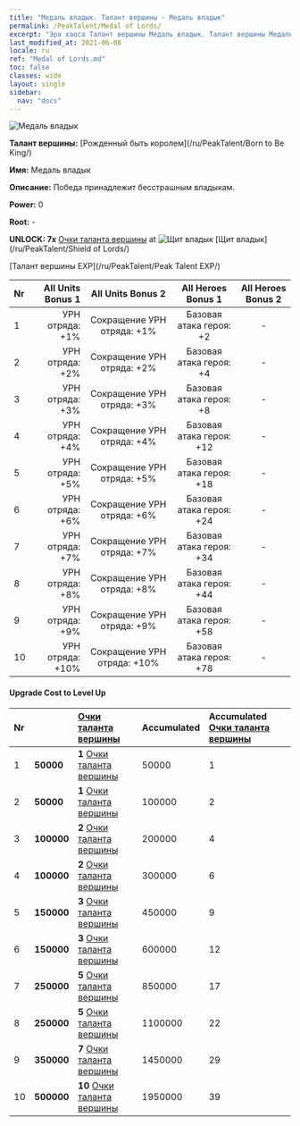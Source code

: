 ```yaml
---
title: "Медаль владык. Талант вершины - Медаль владык"
permalink: /PeakTalent/Medal of Lords/
excerpt: "Эра хаоса Талант вершины Медаль владык. Талант вершины Медаль владык. Медаль владык"
last_modified_at: 2021-06-08
locale: ru
ref: "Medal of Lords.md"
toc: false
classes: wide
layout: single
sidebar:
  nav: "docs"
---
```


  ![Медаль владык](/images/pt/talent_4303.png)

  **Талант вершины:** [Рожденный быть королем](/ru/PeakTalent/Born to Be King/)

  **Имя:** Медаль владык

  **Описание:** Победа принадлежит бесстрашным владыкам.

  **Power:** 0

  **Root:** -

  **UNLOCK: 7x** [Очки таланта вершины](/ItemsRU/con_934/) at ![Щит владык](/images/pt/talent_4302.png) [Щит владык](/ru/PeakTalent/Shield of Lords/)

  [Талант вершины EXP](/ru/PeakTalent/Peak Talent EXP/)

  | Nr | All Units Bonus 1 | All Units Bonus 2 | All Heroes Bonus 1 | All Heroes Bonus 2 |
  |:---|--------------:|:-------------:|:-------------:|:-------------:|
  | 1 | УРН отряда: +1% | Сокращение УРН отряда: +1% | Базовая атака героя: +2 | - |
  | 2 | УРН отряда: +2% | Сокращение УРН отряда: +2% | Базовая атака героя: +4 | - |
  | 3 | УРН отряда: +3% | Сокращение УРН отряда: +3% | Базовая атака героя: +8 | - |
  | 4 | УРН отряда: +4% | Сокращение УРН отряда: +4% | Базовая атака героя: +12 | - |
  | 5 | УРН отряда: +5% | Сокращение УРН отряда: +5% | Базовая атака героя: +18 | - |
  | 6 | УРН отряда: +6% | Сокращение УРН отряда: +6% | Базовая атака героя: +24 | - |
  | 7 | УРН отряда: +7% | Сокращение УРН отряда: +7% | Базовая атака героя: +34 | - |
  | 8 | УРН отряда: +8% | Сокращение УРН отряда: +8% | Базовая атака героя: +44 | - |
  | 9 | УРН отряда: +9% | Сокращение УРН отряда: +9% | Базовая атака героя: +58 | - |
  | 10 | УРН отряда: +10% | Сокращение УРН отряда: +10% | Базовая атака героя: +78 | - |


#### Upgrade Cost to Level Up

  | Nr | <i class="fas fa-coins"/> | [Очки таланта вершины](/ItemsRU/con_934/) | Accumulated <i class="fas fa-coins"/> | Accumulated [Очки таланта вершины](/ItemsRU/con_934/) |
  |:---|:--------------|:-------------|:-------------|:-------------|
  | 1 | **50000** | **1** [Очки таланта вершины](/ItemsRU/con_934/) | 50000 | 1 |
  | 2 | **50000** | **1** [Очки таланта вершины](/ItemsRU/con_934/) | 100000 | 2 |
  | 3 | **100000** | **2** [Очки таланта вершины](/ItemsRU/con_934/) | 200000 | 4 |
  | 4 | **100000** | **2** [Очки таланта вершины](/ItemsRU/con_934/) | 300000 | 6 |
  | 5 | **150000** | **3** [Очки таланта вершины](/ItemsRU/con_934/) | 450000 | 9 |
  | 6 | **150000** | **3** [Очки таланта вершины](/ItemsRU/con_934/) | 600000 | 12 |
  | 7 | **250000** | **5** [Очки таланта вершины](/ItemsRU/con_934/) | 850000 | 17 |
  | 8 | **250000** | **5** [Очки таланта вершины](/ItemsRU/con_934/) | 1100000 | 22 |
  | 9 | **350000** | **7** [Очки таланта вершины](/ItemsRU/con_934/) | 1450000 | 29 |
  | 10 | **500000** | **10** [Очки таланта вершины](/ItemsRU/con_934/) | 1950000 | 39 |
